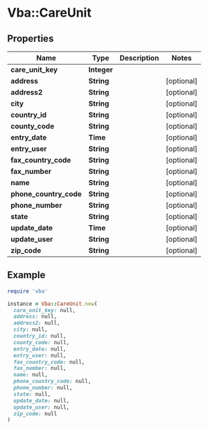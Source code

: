# Vba::CareUnit

## Properties

| Name | Type | Description | Notes |
| ---- | ---- | ----------- | ----- |
| **care_unit_key** | **Integer** |  |  |
| **address** | **String** |  | [optional] |
| **address2** | **String** |  | [optional] |
| **city** | **String** |  | [optional] |
| **country_id** | **String** |  | [optional] |
| **county_code** | **String** |  | [optional] |
| **entry_date** | **Time** |  | [optional] |
| **entry_user** | **String** |  | [optional] |
| **fax_country_code** | **String** |  | [optional] |
| **fax_number** | **String** |  | [optional] |
| **name** | **String** |  | [optional] |
| **phone_country_code** | **String** |  | [optional] |
| **phone_number** | **String** |  | [optional] |
| **state** | **String** |  | [optional] |
| **update_date** | **Time** |  | [optional] |
| **update_user** | **String** |  | [optional] |
| **zip_code** | **String** |  | [optional] |

## Example

```ruby
require 'vba'

instance = Vba::CareUnit.new(
  care_unit_key: null,
  address: null,
  address2: null,
  city: null,
  country_id: null,
  county_code: null,
  entry_date: null,
  entry_user: null,
  fax_country_code: null,
  fax_number: null,
  name: null,
  phone_country_code: null,
  phone_number: null,
  state: null,
  update_date: null,
  update_user: null,
  zip_code: null
)
```

